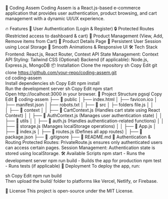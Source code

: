 🚀 Coding Assem
Coding Assem is a React.js-based e-commerce application that provides user authentication, product browsing, and cart management with a dynamic UI/UX experience.

🔥 Features
🔑 User Authentication (Login & Register)
🔒 Protected Routes (Restricted access to dashboard & cart)
🛒 Product Management (View, Add, Remove items from Cart)
📜 Product Details Page
💾 Persistent User Session using Local Storage
🌟 Smooth Animations & Responsive UI
🛠️ Tech Stack
Frontend: React.js, React Router, Context API
State Management: Context API
Styling: Tailwind CSS (Optional)
Backend (if applicable): Node.js, Express.js, MongoDB
📦 Installation
Clone the repository
sh
Copy
Edit
git clone https://github.com/your-repo/coding-assem.git  
cd coding-assem  
Install dependencies
sh
Copy
Edit
npm install  
Run the development server
sh
Copy
Edit
npm start  
Open http://localhost:3000 in your browser.
📁 Project Structure
pgsql
Copy
Edit
📂 coding-assem
├── 📂 public
│   ├── index.html
│   ├── favicon.ico
│   ├── manifest.json
│   ├── robots.txt
│
├── 📂 src
│   ├─ folders
        file.js
│   │   
│   ├── 📂 context
│   │   ├── 📄 CartContext.js  (Handles cart state using React Context)
│   │   ├── 📄 AuthContext.js  (Manages user authentication state)
│
│   ├── 📂 utils
│   │   ├── 📄 auth.js  (Handles authentication-related functions)
│   │   ├── 📄 storage.js  (Manages localStorage operations)
│
│   ├── 📄 App.js
│   ├── 📄 index.js
│   ├── 📄 routes.js (Defines all app routes)
│
├── 📄 package.json
├── 📄 .gitignore
├── 📄 README.md
🔑 Authentication & Routing
Protected Routes: PrivateRoute.js ensures only authenticated users can access certain pages.
Session Management: Authentication state is stored using localStorage.
🛠 Available Scripts
npm start - Runs the development server
npm run build - Builds the app for production
npm test - Runs tests (if applicable)
🚀 Deployment
To deploy the app, run:

sh
Copy
Edit
npm run build  
Then upload the build/ folder to platforms like Vercel, Netlify, or Firebase.

📜 License
This project is open-source under the MIT License.
